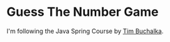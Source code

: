 # Guess The Number Game

I'm following the Java Spring Course by [Tim Buchalka](https://www.udemy.com/course/java-spring-framework-masterclass/).
